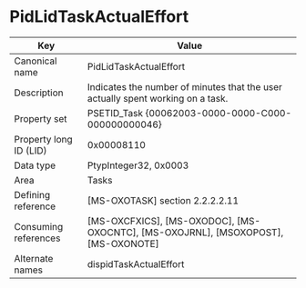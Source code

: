 # PidLidTaskActualEffort

| Key | Value |
|---|---|
| Canonical name | PidLidTaskActualEffort |
| Description | Indicates the number of minutes that the user actually spent working on a task. |
| Property set | PSETID_Task {00062003-0000-0000-C000-000000000046} |
| Property long ID (LID) | 0x00008110 |
| Data type | PtypInteger32, 0x0003 |
| Area | Tasks |
| Defining reference | [MS-OXOTASK] section 2.2.2.2.11 |
| Consuming references | [MS-OXCFXICS], [MS-OXODOC], [MS-OXOCNTC], [MS-OXOJRNL], [MSOXOPOST], [MS-OXONOTE] |
| Alternate names | dispidTaskActualEffort |
